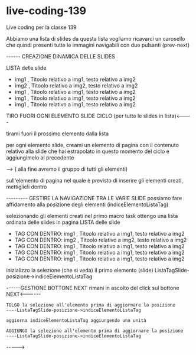 # live-coding-139
Live coding per la classe 139

Abbiamo una lista di slides
da questa lista vogliamo ricavarci un carosello
che quindi presenti tutte le immagini navigabili con due pulsanti (prev-next)


------ CREAZIONE DINAMICA DELLE SLIDES

LISTA delle slide
- img1 , Titoolo relativo a img1, testo relativo a img2
- img2 , Titoolo relativo a img2, testo relativo a img2
- img1 , Titoolo relativo a img1, testo relativo a img2
- img1 , Titoolo relativo a img1, testo relativo a img2
- img1 , Titoolo relativo a img1, testo relativo a img2

TIRO FUORI OGNI ELEMENTO SLIDE
CICLO (per tutte le slides in lista)<----

tirami fuori il prossimo elemento dalla lista

per ogni elemento slide,  creami un elemento di pagina con il contenuto relativo alla slide che hai estrapolato in questo momento del ciclo e aggiungimelo al precedente 

-->
( alla fine avremo il gruppo di tutti gli elementi)

sull'elemento di pagina nel quale è previsto di inserire gli elementi creati, mettiglieli dentro



--------- GESTIRE LA NAVIGAZIONE TRA LE VARIE SLIDE
possiamo fare affidamento alla posizione degli elementi (indiceElementoListaTag)

selezionando gli elementi creati nel primo macro task
ottengo una lista ordinata delle slides in pagina
LISTA delle slide
- TAG CON DENTRO: img1 , Titoolo relativo a img1, testo relativo a img2
- TAG CON DENTRO: img2 , Titoolo relativo a img2, testo relativo a img2
- TAG CON DENTRO: img1 , Titoolo relativo a img1, testo relativo a img2
- TAG CON DENTRO: img1 , Titoolo relativo a img1, testo relativo a img2
- TAG CON DENTRO: img1 , Titoolo relativo a img1, testo relativo a img2

inizializzo la selezione (che si veda) il primo elemento (slide)
ListaTagSlide-posizione->indiceElementoListaTag

------GESTIONE BOTTONE NEXT
rimani in ascolto del click sul bottone NEXT<------

    TOLGO la selezione all'elemento prima di aggiornare la posizione
    ----ListaTagSlide-posizione->indiceElementoListaTag

    aggiorna indiceElementoListaTag aggiungendo una unità

    AGGIUNGO la selezione all'elemento prima di aggiornare la posizione
    ----ListaTagSlide-posizione->indiceElementoListaTag

----->